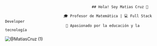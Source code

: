                                             ## Hola! Soy Matias Cruz 👋

                               🎓 Profesor de Matemática | 💻 Full Stack Developer  
                                🚀 Apasionado por la educación y la tecnología  

![@MatiasCruz (1)](https://github.com/user-attachments/assets/757c78e2-b71a-4a32-8cff-ce225a7e561c)

<!--
**matiascruz-beep/matiascruz-beep** is a ✨ _special_ ✨ repository because its `README.md` (this file) appears on your GitHub profile.

Here are some ideas to get you started:

- 🔭 I’m currently working on ...
- 🌱 I’m currently learning ...
- 👯 I’m looking to collaborate on ...
- 🤔 I’m looking for help with ...
- 💬 Ask me about ...
- 📫 How to reach me: ...
- 😄 Pronouns: ...
- ⚡ Fun fact: ...
-->
